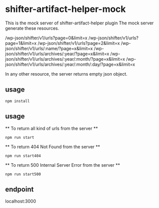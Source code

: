 # shifter-artifact-helper-mock
This is the mock server of shifter-artifact-helper plugin
The mock server generate these resources.

/wp-json/shifter/v1/urls?page=0&limit=x
/wp-json/shifter/v1/urls?page=1&limit=x
/wp-json/shifter/v1/urls?page=2&limit=x
/wp-json/shifter/v1/urls/:name/?page=x&limit=x
/wp-json/shifter/v1/urls/archives/:year/?page=x&limit=x
/wp-json/shifter/v1/urls/archives/:year/:month/?page=x&limit=x
/wp-json/shifter/v1/urls/archives/:year/:month/:day/?page=x&limit=x

In any other resource, the server returns empty json object.

## usage

```
npm install
```

## usage

** To return all kind of urls from the server **
```
npm run start
```

** To return 404 Not Found from the server **
```
npm run start404
```

** To return 500 Internal Server Error from the server **
```
npm run start500
```

## endpoint

localhost:3000
